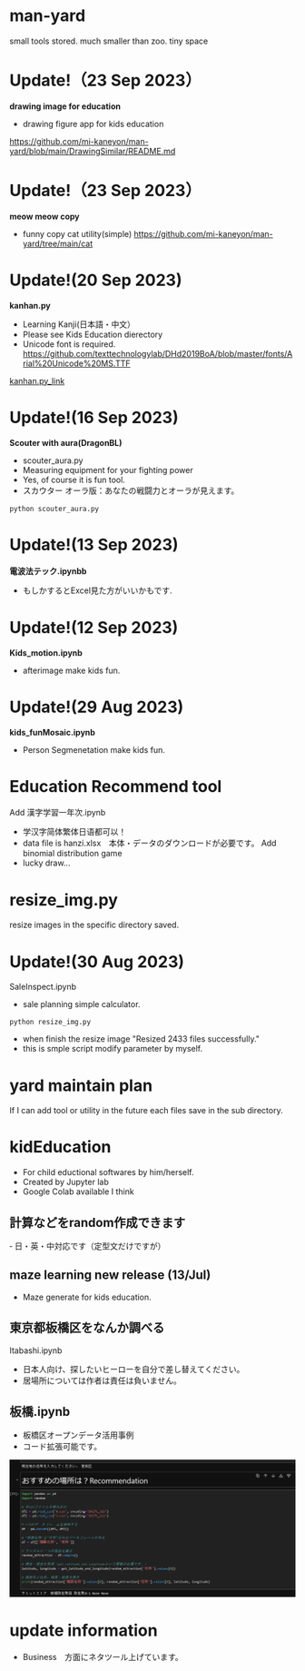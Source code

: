 # man-yard
small tools stored. much smaller than zoo. tiny space

# Update!（23 Sep 2023）
**drawing image for education**
- drawing figure app for kids education

https://github.com/mi-kaneyon/man-yard/blob/main/DrawingSimilar/README.md

# Update!（23 Sep 2023）
**meow meow copy**
- funny copy cat utility(simple)
https://github.com/mi-kaneyon/man-yard/tree/main/cat

# Update!(20 Sep 2023)
**kanhan.py**
- Learning Kanji(日本語・中文）
- Please see Kids Education dierectory
- Unicode font is required. 
https://github.com/texttechnologylab/DHd2019BoA/blob/master/fonts/Arial%20Unicode%20MS.TTF

<a href="kidEducation/README.md">kanhan.py_link</a>
# Update!(16 Sep 2023)
**Scouter with aura(DragonBL)**
- scouter_aura.py
- Measuring equipment for your fighting power
- Yes, of course it is fun tool.
- スカウター オーラ版：あなたの戦闘力とオーラが見えます。 

```
python scouter_aura.py
```

# Update!(13 Sep 2023)
**電波法テック.ipynbb**
- もしかするとExcel見た方がいいかもです.

# Update!(12 Sep 2023)
**Kids_motion.ipynb**
- afterimage make kids fun.


# Update!(29 Aug 2023)
**kids_funMosaic.ipynb**
- Person Segmenetation make kids fun.

# Education Recommend tool
Add 漢字学習一年次.ipynb
- 学汉字简体繁体日语都可以！
- data file is hanzi.xlsx　本体・データのダウンロードが必要です。
Add binomial distribution game
- lucky draw...


# resize_img.py
resize images in the specific directory saved.

# Update!(30 Aug 2023)
SaleInspect.ipynb
- sale planning simple calculator.
```
python resize_img.py 
```
- when finish the resize image "Resized 2433 files successfully."
- this is smple script modify parameter by myself.

# yard maintain plan
If I can add tool or utility in the future each files save in the sub directory.

# kidEducation
- For child eductional softwares by him/herself.
- Created by Jupyter lab
- Google Colab available I think
## 計算などをrandom作成できます
‐ 日・英・中対応です（定型文だけですが）

## maze learning new release (13/Jul)
- Maze generate for kids education.

## 東京都板橋区をなんか調べる
Itabashi.ipynb

- 日本人向け、探したいヒーローを自分で差し替えてください。
- 居場所については作者は責任は負いません。

## 板橋.ipynb
- 板橋区オープンデータ活用事例
- コード拡張可能です。

![テスト結果](https://github.com/mi-kaneyon/man-yard/blob/main/geography/itabashi.png)

# update information
- Business　方面にネタツール上げています。
